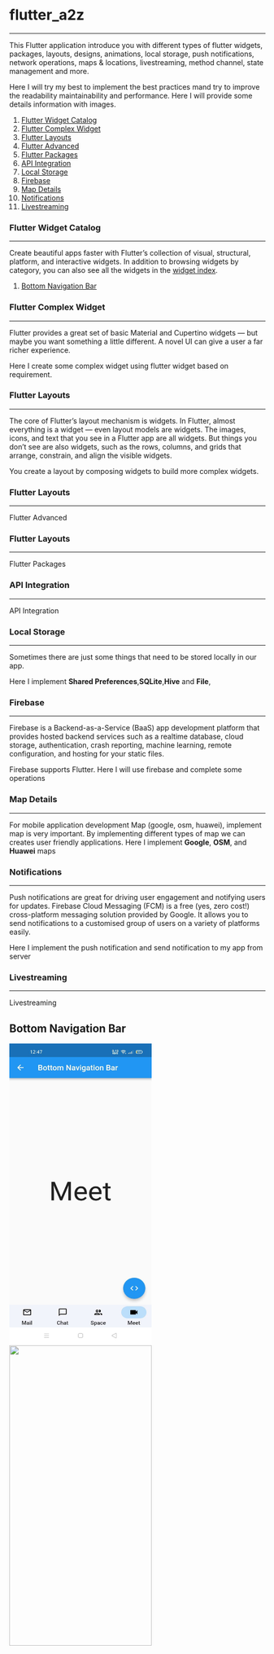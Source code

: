 <html>
<h1>flutter_a2z</h1>
<hr>
<p>
This Flutter application introduce you with different types of flutter 
widgets, packages, layouts, designs, animations, local storage, push 
notifications, network operations, maps & locations, livestreaming, 
method channel, state management and more.
</p>
<p>
Here I will try my best to implement the best practices mand try to 
improve the readability maintainability and performance. Here I 
will provide some details information with images.
</p>

<ol>
    <li><a href="#flutter_widget_catalog">Flutter Widget Catalog</a></li>
    <li><a href="#flutter_complex_widget">Flutter Complex Widget</a></li>
    <li><a href="#flutter_layouts">Flutter Layouts</a></li>
    <li><a href="#flutter_advanced">Flutter Advanced</a></li>
    <li><a href="#flutter_packages">Flutter Packages</a></li>
    <li><a href="#api_integration">API Integration</a></li>
    <li><a href="#local_storage">Local Storage</a></li>
    <li><a href="#firebase">Firebase</a></li>
    <li><a href="#map_details">Map Details</a></li>
    <li><a href="#notifications">Notifications</a></li>
    <li><a href="#livestreaming">Livestreaming</a></li>
</ol>

<h3>Flutter Widget Catalog</h3>
<hr>
<p id="flutter_widget_catalog">
Create beautiful apps faster with Flutter’s collection of visual, 
structural, platform, and interactive widgets. In addition to browsing 
widgets by category, you can also see all the widgets in the 
<a href="https://docs.flutter.dev/reference/widgets">widget index</a>.
</p>

<ol>
<li><a href="#bottom_navigation_bar">Bottom Navigation Bar</a></li>
</ol>

<h3>Flutter Complex Widget</h3>
<hr>
<p id="flutter_complex_widget">
Flutter provides a great set of basic Material and Cupertino widgets — 
but maybe you want something a little different. A novel UI can give 
a user a far richer experience.

Here I create some complex widget using flutter widget based on requirement.

</p>

<h3>Flutter Layouts</h3>
<hr>
<p id="flutter_layouts">
The core of Flutter’s layout mechanism is widgets. In Flutter, almost 
everything is a widget — even layout models are widgets. The images, 
icons, and text that you see in a Flutter app are all widgets. But 
things you don’t see are also widgets, such as the rows, columns, and 
grids that arrange, constrain, and align the visible widgets.

You create a layout by composing widgets to build more complex widgets.

</p>

<h3>Flutter Layouts</h3>
<hr>
<p id="flutter_advanced">
Flutter Advanced
</p>

<h3>Flutter Layouts</h3>
<hr>
<p id="flutter_packages">
Flutter Packages
</p>

<h3>API Integration</h3>
<hr>
<p id="api_integration">
API Integration
</p>

<h3>Local Storage</h3>
<hr>
<p id="local_storage">
Sometimes there are just some things that need to be stored 
locally in our app.

Here I implement <b>Shared Preferences</b>,<b>SQLite</b>,<b>Hive</b>
and <b>File</b>,

</p>

<h3>Firebase</h3>
<hr>
<p id="firebase">
Firebase is a Backend-as-a-Service (BaaS) app development platform 
that provides hosted backend services such as a realtime database, 
cloud storage, authentication, crash reporting, machine learning, 
remote configuration, and hosting for your static files.

Firebase supports Flutter. Here I will use firebase and complete some
operations

</p>

<h3>Map Details</h3>
<hr>
<p id="map_details">
For mobile application development Map (google, osm, huawei), implement 
map is very important. By implementing different types of map we can 
creates user friendly applications. Here I implement <b>Google</b>, 
<b>OSM</b>, and <b>Huawei</b> maps
</p>

<h3>Notifications</h3>
<hr>
<p id="notifications">
Push notifications are great for driving user engagement and notifying 
users for updates. Firebase Cloud Messaging (FCM) is a free (yes, zero 
cost!) cross-platform messaging solution provided by Google. It allows 
you to send notifications to a customised group of users on a variety 
of platforms easily.

Here I implement the push notification and send notification to my
app from server

</p>

<h3>Livestreaming</h3>
<hr>
<p id="livestreaming">
Livestreaming
</p>

<h2>Bottom Navigation Bar</h2>
<div  style = {display: inline;}>
    <img src="https://github.com/ruhulmath08/flutter_a2z/blob/master/screen_short/3_flutter_widget_catalog/bottom_navigation_bar.jpg" width="280" height="590">
    <img src="F:\my_real_life_flutter_project\flutter_a2z\screen_short\3_flutter_widget_catalog\bottom_navigation_bar.jpg" width="280" height="590">
</div>

</html>
